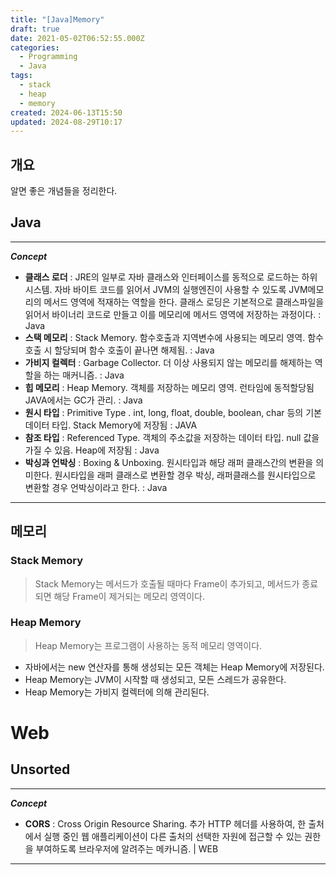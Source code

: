 ```yaml
---
title: "[Java]Memory"
draft: true
date: 2021-05-02T06:52:55.000Z
categories:
  - Programming
  - Java
tags:
  - stack
  - heap
  - memory
created: 2024-06-13T15:50
updated: 2024-08-29T10:17
---
```


## 개요

알면 좋은 개념들을 정리한다.

## Java

---

**_Concept_**

- **클래스 로더** : JRE의 일부로 자바 클래스와 인터페이스를 동적으로 로드하는 하위 시스템. 자바 바이트 코드를 읽어서 JVM의 실행엔진이 사용할 수 있도록 JVM메모리의 메서드 영역에 적재하는 역할을 한다. 클래스 로딩은 기본적으로 클래스파일을 읽어서 바이너리 코드로 만들고 이를 메모리에 메서드 영역에 저장하는 과정이다. : Java
- **스택 메모리** : Stack Memory. 함수호출과 지역변수에 사용되는 메모리 영역. 함수 호출 시 할당되며 함수 호출이 끝나면 해제됨. : Java
- **가비지 컬렉터** : Garbage Collector. 더 이상 사용되지 않는 메모리를 해제하는 역할을 하는 매커니즘. : Java
- **힙 메모리** : Heap Memory. 객체를 저장하는 메모리 영역. 런타임에 동적할당됨 JAVA에서는 GC가 관리. : Java
- **원시 타입** : Primitive Type . int, long, float, double, boolean, char 등의 기본 데이터 타입. Stack Memory에 저장됨 : JAVA
- **참조 타입** : Referenced Type. 객체의 주소값을 저장하는 데이터 타입. null 값을 가질 수 있음. Heap에 저장됨 : Java
- **박싱과 언박싱** : Boxing & Unboxing. 원시타입과 해당 래퍼 클래스간의 변환을 의미한다. 원시타입을 래퍼 클래스로 변환할 경우 박싱, 래퍼클래스를 원시타입으로 변환할 경우 언박싱이라고 한다. : Java

---

## 메모리

### Stack Memory

> Stack Memory는 메서드가 호출될 때마다 Frame이 추가되고, 메서드가 종료되면 해당 Frame이 제거되는 메모리 영역이다.

### Heap Memory

> Heap Memory는 프로그램이 사용하는 동적 메모리 영역이다.

- 자바에서는 new 연산자를 통해 생성되는 모든 객체는 Heap Memory에 저장된다.
- Heap Memory는 JVM이 시작할 때 생성되고, 모든 스레드가 공유한다.
- Heap Memory는 가비지 컬렉터에 의해 관리된다.

# Web

## Unsorted

---

**_Concept_**

- **CORS** : Cross Origin Resource Sharing. 추가 HTTP 헤더를 사용하여, 한 출처에서 실행 중인 웹 애플리케이션이 다른 출처의 선택한 자원에 접근할 수 있는 권한을 부여하도록 브라우저에 알려주는 메카니즘. | WEB

---
